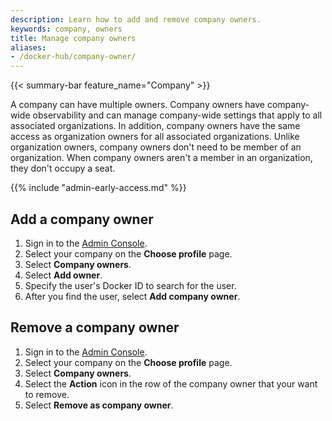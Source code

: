 ```yaml
---
description: Learn how to add and remove company owners.
keywords: company, owners
title: Manage company owners
aliases:
- /docker-hub/company-owner/
---
```


{{< summary-bar feature_name="Company" >}}

A company can have multiple owners. Company owners have company-wide
observability and can manage company-wide settings that apply to all associated
organizations. In addition, company owners have the same access as organization
owners for all associated organizations. Unlike organization owners, company
owners don't need to be member of an organization. When company owners aren't a
member in an organization, they don't occupy a seat.

{{% include "admin-early-access.md" %}}

## Add a company owner

1. Sign in to the [Admin Console](https://admin.docker.com).
2. Select your company on the **Choose profile** page.
3. Select **Company owners**.
4. Select **Add owner**.
5. Specify the user's Docker ID to search for the user.
6. After you find the user, select **Add company owner**.

## Remove a company owner

1. Sign in to the [Admin Console](https://admin.docker.com).
2. Select your company on the **Choose profile** page.
3. Select **Company owners**.
4. Select the **Action** icon in the row of the company owner that your want to remove.
5. Select **Remove as company owner**.
